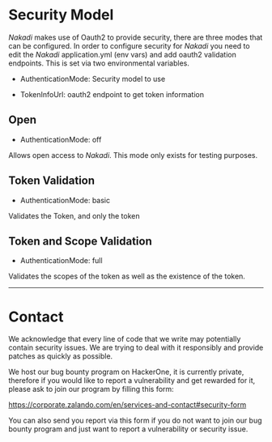 # Security Model


*Nakadi* makes use of Oauth2 to provide security, there are three modes that can be 
configured. In order to configure security for *Nakadi* you need to edit the *Nakadi* application.yml (env vars)
 and add oauth2 validation endpoints. This is set via two environmental variables.
 
 * AuthenticationMode: Security model to use 
 
 * TokenInfoUrl: oauth2 endpoint to get token information

## Open

* AuthenticationMode: off


Allows open access to *Nakadi*. This mode only exists for testing purposes.

## Token Validation

* AuthenticationMode: basic

Validates the Token, and only the token

## Token and Scope Validation

* AuthenticationMode: full

Validates the scopes of the token as well as the existence of the token. 

***
# Contact

We acknowledge that every line of code that we write may potentially contain security issues.
We are trying to deal with it responsibly and provide patches as quickly as possible. 

We host our bug bounty program on HackerOne, it is currently private, therefore if you would like to report a vulnerability and get rewarded for it, please ask to join our program by filling this form:

https://corporate.zalando.com/en/services-and-contact#security-form

You can also send you report via this form if you do not want to join our bug bounty program and just want to report a vulnerability or security issue.
